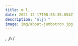 ```yaml
---
title: m l,.
date: 2021-12-17T08:58:35.854Z
description: "nljn "
image: img/about-jumbotron.jpg
---
```

, ,n /